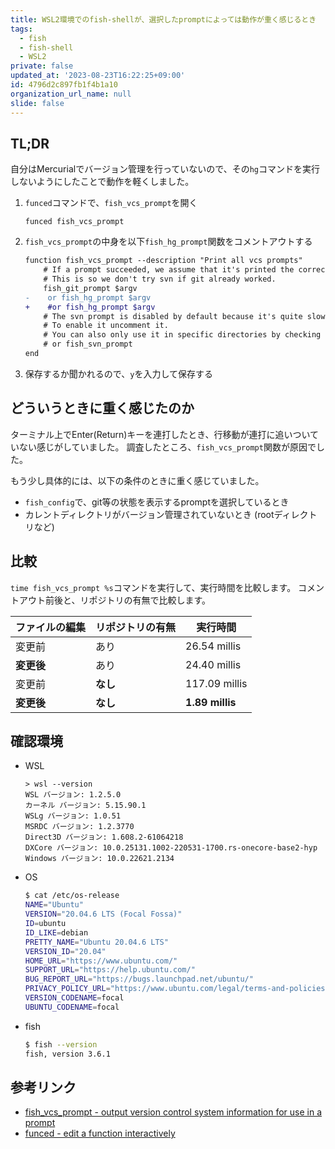 ```yaml
---
title: WSL2環境でのfish-shellが、選択したpromptによっては動作が重く感じるとき
tags:
  - fish
  - fish-shell
  - WSL2
private: false
updated_at: '2023-08-23T16:22:25+09:00'
id: 4796d2c897fb1f4b1a10
organization_url_name: null
slide: false
---
```

## TL;DR

自分はMercurialでバージョン管理を行っていないので、その`hg`コマンドを実行しないようにしたことで動作を軽くしました。

1. `funced`コマンドで、`fish_vcs_prompt`を開く

   ```shell
   funced fish_vcs_prompt
   ```

2. `fish_vcs_prompt`の中身を以下`fish_hg_prompt`関数をコメントアウトする

   ```diff
   function fish_vcs_prompt --description "Print all vcs prompts"
       # If a prompt succeeded, we assume that it's printed the correct info.
       # This is so we don't try svn if git already worked.
       fish_git_prompt $argv
   -    or fish_hg_prompt $argv
   +    #or fish_hg_prompt $argv
       # The svn prompt is disabled by default because it's quite slow on common svn repositories.
       # To enable it uncomment it.
       # You can also only use it in specific directories by checking $PWD.
       # or fish_svn_prompt
   end
   ```

3. 保存するか聞かれるので、`y`を入力して保存する

## どういうときに重く感じたのか

ターミナル上でEnter(Return)キーを連打したとき、行移動が連打に追いついていない感じがしていました。
調査したところ、`fish_vcs_prompt`関数が原因でした。

もう少し具体的には、以下の条件のときに重く感じていました。

- `fish_config`で、git等の状態を表示するpromptを選択しているとき
- カレントディレクトリがバージョン管理されていないとき (rootディレクトリなど)

## 比較

`time fish_vcs_prompt %s`コマンドを実行して、実行時間を比較します。
コメントアウト前後と、リポジトリの有無で比較します。

| ファイルの編集 | リポジトリの有無 | 実行時間 |
| --- | --- | --- |
| 変更前 | あり | 26.54 millis |
| **変更後** | あり | 24.40 millis |
| 変更前 | **なし** | 117.09 millis |
| **変更後** | **なし** | **1.89 millis** |

## 確認環境

- WSL

  ```pwsh
  > wsl --version
  WSL バージョン: 1.2.5.0
  カーネル バージョン: 5.15.90.1
  WSLg バージョン: 1.0.51
  MSRDC バージョン: 1.2.3770
  Direct3D バージョン: 1.608.2-61064218
  DXCore バージョン: 10.0.25131.1002-220531-1700.rs-onecore-base2-hyp
  Windows バージョン: 10.0.22621.2134
  ```

- OS

  ```bash
  $ cat /etc/os-release
  NAME="Ubuntu"
  VERSION="20.04.6 LTS (Focal Fossa)"
  ID=ubuntu
  ID_LIKE=debian
  PRETTY_NAME="Ubuntu 20.04.6 LTS"
  VERSION_ID="20.04"
  HOME_URL="https://www.ubuntu.com/"
  SUPPORT_URL="https://help.ubuntu.com/"
  BUG_REPORT_URL="https://bugs.launchpad.net/ubuntu/"
  PRIVACY_POLICY_URL="https://www.ubuntu.com/legal/terms-and-policies/privacy-policy"
  VERSION_CODENAME=focal
  UBUNTU_CODENAME=focal
  ```

- fish

  ```bash
  $ fish --version
  fish, version 3.6.1
  ```

## 参考リンク

- [fish_vcs_prompt - output version control system information for use in a prompt](https://fishshell.com/docs/current/cmds/fish_vcs_prompt.html)
- [funced - edit a function interactively](https://fishshell.com/docs/current/cmds/funced.html)

